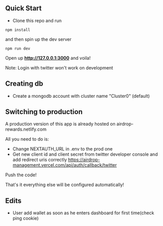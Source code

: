 ## Quick Start
- Clone this repo and run 

```
npm install
```

and then spin up the dev server

```
npm run dev
```

Open up **http://127.0.0.1:3000** and voila!

Note: Login with twitter won't work on development

## Creating db
- Create a mongodb account with cluster name "Cluster0" (default)

## Switching to production 
A production version of this app is already hosted on airdrop-rewards.netlify.com

All you need to do is:
- Change NEXTAUTH_URL in .env to the prod one
- Get new client id and client secret from twitter developer console and add redirect uris correctly https://airdrop-management.vercel.com/api/auth/callback/twitter

Push the code!

That's it everything else will be configured automatically!


## Edits

- User add wallet as soon as he enters dashboard for first time(check ping cookie)